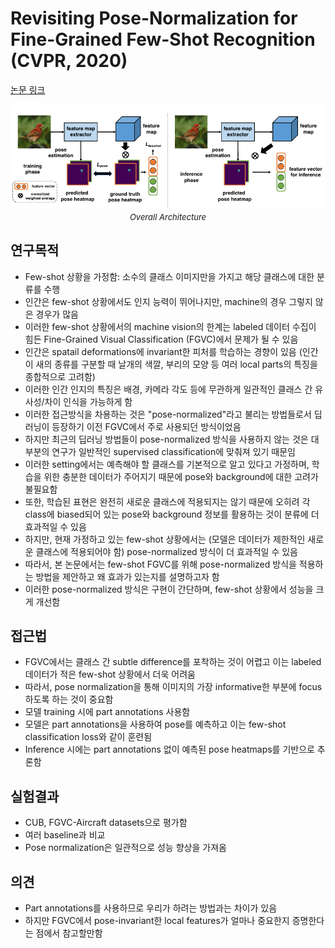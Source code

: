 # Revisiting Pose-Normalization for Fine-Grained Few-Shot Recognition (CVPR, 2020)

[논문 링크](https://openaccess.thecvf.com/content_CVPR_2020/html/Tang_Revisiting_Pose-Normalization_for_Fine-Grained_Few-Shot_Recognition_CVPR_2020_paper.html)

<p align="center">
    <img width="600" alt='fig1' src="./img/03_09_01.png?raw=true"></br>
    <em><font size=2>Overall Architecture</font></em>
</p>

## 연구목적
- Few-shot 상황을 가정함: 소수의 클래스 이미지만을 가지고 해당 클래스에 대한 분류를 수행
- 인간은 few-shot 상황에서도 인지 능력이 뛰어나지만, machine의 경우 그렇지 않은 경우가 많음 
- 이러한 few-shot 상황에서의 machine vision의 한계는 labeled 데이터 수집이 힘든 Fine-Grained Visual Classification (FGVC)에서 문제가 될 수 있음
- 인간은 spatail deformations에 invariant한 피처를 학습하는 경향이 있음 (인간이 새의 종류를 구분할 때 날개의 색깔, 부리의 모양 등 여러 local parts의 특징을 종합적으로 고려함)
- 이러한 인간 인지의 특징은 배경, 카메라 각도 등에 무관하게 일관적인 클래스 간 유사성/차이 인식을 가능하게 함
- 이러한 접근방식을 차용하는 것은 "pose-normalized"라고 불리는 방법들로서 딥러닝이 등장하기 이전 FGVC에서 주로 사용되던 방식이었음
- 하지만 최근의 딥러닝 방법들이 pose-normalized 방식을 사용하지 않는 것은 대부분의 연구가 일반적인 supervised classification에 맞춰져 있기 때문임
- 이러한 setting에서는 예측해야 할 클래스를 기본적으로 알고 있다고 가정하며, 학습을 위한 충분한 데이터가 주어지기 때문에 pose와 background에 대한 고려가 불필요함
- 또한, 학습된 표현은 완전히 새로운 클래스에 적용되지는 않기 때문에 오히려 각 class에 biased되어 있는 pose와 background 정보를 활용하는 것이 분류에 더 효과적일 수 있음
- 하지만, 현재 가정하고 있는 few-shot 상황에서는 (모델은 데이터가 제한적인 새로운 클래스에 적용되어야 함) pose-normalized 방식이 더 효과적일 수 있음
- 따라서, 본 논문에서는 few-shot FGVC를 위해 pose-normalized 방식을 적용하는 방법을 제안하고 왜 효과가 있는지를 설명하고자 함
- 이러한 pose-normalized 방식은 구현이 간단하며, few-shot 상황에서 성능을 크게 개선함

## 접근법
- FGVC에서는 클래스 간 subtle difference를 포착하는 것이 어렵고 이는 labeled 데이터가 적은 few-shot 상황에서 더욱 어려움
- 따라서, pose normalization을 통해 이미지의 가장 informative한 부분에 focus하도록 하는 것이 중요함
- 모델 training 시에 part annotations 사용함
- 모델은 part annotations을 사용하여 pose를 예측하고 이는 few-shot classification loss와 같이 훈련됨
- Inference 시에는 part annotations 없이 예측된 pose heatmaps를 기반으로 추론함

## 실험결과
- CUB, FGVC-Aircraft datasets으로 평가함
- 여러 baseline과 비교
- Pose normalization은 일관적으로 성능 향상을 가져옴

## 의견
- Part annotations를 사용하므로 우리가 하려는 방법과는 차이가 있음
- 하지만 FGVC에서 pose-invariant한 local features가 얼마나 중요한지 증명한다는 점에서 참고할만함